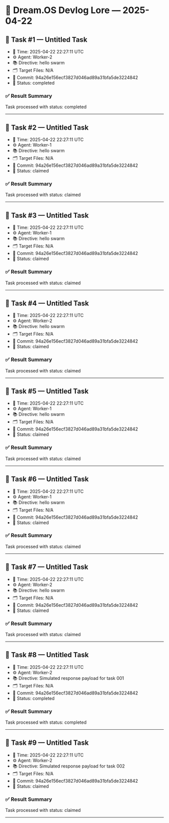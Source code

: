 # 🧠 Dream.OS Devlog Lore — 2025-04-22


## 🧩 Task #1 — Untitled Task
- 📅 Time: 2025-04-22 22:27:11 UTC
- ⚙️ Agent: Worker-2
- 📚 Directive: hello swarm
- 🗂️ Target Files: N/A
- 🔁 Commit: 94a26e156ecf3827d046ad89a31bfa5de3224842
- 🔄 Status: completed


### ✅ Result Summary
Task processed with status: completed




---

## 🧩 Task #2 — Untitled Task
- 📅 Time: 2025-04-22 22:27:11 UTC
- ⚙️ Agent: Worker-1
- 📚 Directive: hello swarm
- 🗂️ Target Files: N/A
- 🔁 Commit: 94a26e156ecf3827d046ad89a31bfa5de3224842
- 🔄 Status: claimed


### ✅ Result Summary
Task processed with status: claimed




---

## 🧩 Task #3 — Untitled Task
- 📅 Time: 2025-04-22 22:27:11 UTC
- ⚙️ Agent: Worker-1
- 📚 Directive: hello swarm
- 🗂️ Target Files: N/A
- 🔁 Commit: 94a26e156ecf3827d046ad89a31bfa5de3224842
- 🔄 Status: claimed


### ✅ Result Summary
Task processed with status: claimed




---

## 🧩 Task #4 — Untitled Task
- 📅 Time: 2025-04-22 22:27:11 UTC
- ⚙️ Agent: Worker-2
- 📚 Directive: hello swarm
- 🗂️ Target Files: N/A
- 🔁 Commit: 94a26e156ecf3827d046ad89a31bfa5de3224842
- 🔄 Status: claimed


### ✅ Result Summary
Task processed with status: claimed




---

## 🧩 Task #5 — Untitled Task
- 📅 Time: 2025-04-22 22:27:11 UTC
- ⚙️ Agent: Worker-1
- 📚 Directive: hello swarm
- 🗂️ Target Files: N/A
- 🔁 Commit: 94a26e156ecf3827d046ad89a31bfa5de3224842
- 🔄 Status: claimed


### ✅ Result Summary
Task processed with status: claimed




---

## 🧩 Task #6 — Untitled Task
- 📅 Time: 2025-04-22 22:27:11 UTC
- ⚙️ Agent: Worker-1
- 📚 Directive: hello swarm
- 🗂️ Target Files: N/A
- 🔁 Commit: 94a26e156ecf3827d046ad89a31bfa5de3224842
- 🔄 Status: claimed


### ✅ Result Summary
Task processed with status: claimed




---

## 🧩 Task #7 — Untitled Task
- 📅 Time: 2025-04-22 22:27:11 UTC
- ⚙️ Agent: Worker-2
- 📚 Directive: hello swarm
- 🗂️ Target Files: N/A
- 🔁 Commit: 94a26e156ecf3827d046ad89a31bfa5de3224842
- 🔄 Status: claimed


### ✅ Result Summary
Task processed with status: claimed




---

## 🧩 Task #8 — Untitled Task
- 📅 Time: 2025-04-22 22:27:11 UTC
- ⚙️ Agent: Worker-2
- 📚 Directive: Simulated response payload for task 001
- 🗂️ Target Files: N/A
- 🔁 Commit: 94a26e156ecf3827d046ad89a31bfa5de3224842
- 🔄 Status: completed


### ✅ Result Summary
Task processed with status: completed




---

## 🧩 Task #9 — Untitled Task
- 📅 Time: 2025-04-22 22:27:11 UTC
- ⚙️ Agent: Worker-2
- 📚 Directive: Simulated response payload for task 002
- 🗂️ Target Files: N/A
- 🔁 Commit: 94a26e156ecf3827d046ad89a31bfa5de3224842
- 🔄 Status: claimed


### ✅ Result Summary
Task processed with status: claimed




---
 